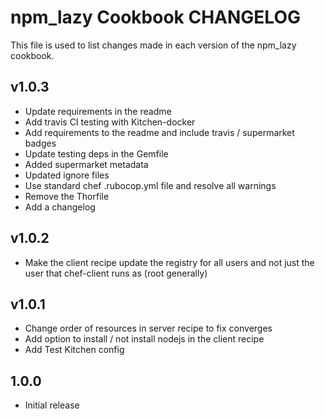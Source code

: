# npm_lazy Cookbook CHANGELOG
This file is used to list changes made in each version of the npm_lazy cookbook.

## v1.0.3
- Update requirements in the readme
- Add travis CI testing with Kitchen-docker
- Add requirements to the readme and include travis / supermarket badges
- Update testing deps in the Gemfile
- Added supermarket metadata
- Updated ignore files
- Use standard chef .rubocop.yml file and resolve all warnings
- Remove the Thorfile
- Add a changelog

## v1.0.2
- Make the client recipe update the registry for all users and not just the user that chef-client runs as (root generally)

## v1.0.1
- Change order of resources in server recipe to fix converges
- Add option to install / not install nodejs in the client recipe
- Add Test Kitchen config

## 1.0.0
- Initial release
